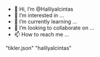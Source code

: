 - 👋 Hi, I’m @Halilyalcintas
- 👀 I’m interested in ...
- 🌱 I’m currently learning ...
- 💞️ I’m looking to collaborate on ...
- 📫 How to reach me ...

<!---
Halilyalcintas/Halilyalcintas is a ✨ special ✨ repository because its `README.md` (this file) appears on your GitHub profile.
You can click the Preview link to take a look at your changes.
--->
"tikler.json" "halilyalcintas"
